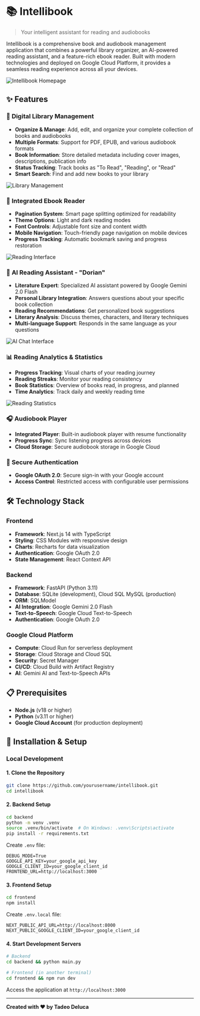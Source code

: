 # 📚 Intellibook

> Your intelligent assistant for reading and audiobooks

Intellibook is a comprehensive book and audiobook management application that combines a powerful library organizer, an AI-powered reading assistant, and a feature-rich ebook reader. Built with modern technologies and deployed on Google Cloud Platform, it provides a seamless reading experience across all your devices.

![Intellibook Homepage](docs/images/homepage-dashboard.png)

## ✨ Features

### 📖 **Digital Library Management**
- **Organize & Manage**: Add, edit, and organize your complete collection of books and audiobooks
- **Multiple Formats**: Support for PDF, EPUB, and various audiobook formats
- **Book Information**: Store detailed metadata including cover images, descriptions, publication info
- **Status Tracking**: Track books as "To Read", "Reading", or "Read"
- **Smart Search**: Find and add new books to your library

![Library Management](docs/images/library-with-books.png)

### 📱 **Integrated Ebook Reader**
- **Pagination System**: Smart page splitting optimized for readability
- **Theme Options**: Light and dark reading modes
- **Font Controls**: Adjustable font size and content width
- **Mobile Navigation**: Touch-friendly page navigation on mobile devices
- **Progress Tracking**: Automatic bookmark saving and progress restoration

![Reading Interface](docs/images/reading-interface.png)

### 🤖 **AI Reading Assistant - "Dorian"**
- **Literature Expert**: Specialized AI assistant powered by Google Gemini 2.0 Flash
- **Personal Library Integration**: Answers questions about your specific book collection
- **Reading Recommendations**: Get personalized book suggestions
- **Literary Analysis**: Discuss themes, characters, and literary techniques
- **Multi-language Support**: Responds in the same language as your questions

![AI Chat Interface](docs/images/ai-chat-interface.png)

### 📊 **Reading Analytics & Statistics**
- **Progress Tracking**: Visual charts of your reading journey
- **Reading Streaks**: Monitor your reading consistency
- **Book Statistics**: Overview of books read, in progress, and planned
- **Time Analytics**: Track daily and weekly reading time

![Reading Statistics](docs/images/reading-statistics.png)

### 🎧 **Audiobook Player**
- **Integrated Player**: Built-in audiobook player with resume functionality
- **Progress Sync**: Sync listening progress across devices
- **Cloud Storage**: Secure audiobook storage in Google Cloud

### 🔐 **Secure Authentication**
- **Google OAuth 2.0**: Secure sign-in with your Google account
- **Access Control**: Restricted access with configurable user permissions

## 🛠 Technology Stack

### Frontend
- **Framework**: Next.js 14 with TypeScript
- **Styling**: CSS Modules with responsive design
- **Charts**: Recharts for data visualization
- **Authentication**: Google OAuth 2.0
- **State Management**: React Context API

### Backend
- **Framework**: FastAPI (Python 3.11)
- **Database**: SQLite (development), Cloud SQL MySQL (production)
- **ORM**: SQLModel
- **AI Integration**: Google Gemini 2.0 Flash
- **Text-to-Speech**: Google Cloud Text-to-Speech
- **Authentication**: Google OAuth 2.0

### Google Cloud Platform
- **Compute**: Cloud Run for serverless deployment
- **Storage**: Cloud Storage and Cloud SQL
- **Security**: Secret Manager
- **CI/CD**: Cloud Build with Artifact Registry
- **AI**: Gemini AI and Text-to-Speech APIs

## 📋 Prerequisites

- **Node.js** (v18 or higher)
- **Python** (v3.11 or higher)
- **Google Cloud Account** (for production deployment)

## 🔧 Installation & Setup

### Local Development

#### 1. Clone the Repository
```bash
git clone https://github.com/yourusername/intellibook.git
cd intellibook
```

#### 2. Backend Setup
```bash
cd backend
python -m venv .venv
source .venv/bin/activate  # On Windows: .venv\Scripts\activate
pip install -r requirements.txt
```

Create `.env` file:
```env
DEBUG_MODE=True
GOOGLE_API_KEY=your_google_api_key
GOOGLE_CLIENT_ID=your_google_client_id
FRONTEND_URL=http://localhost:3000
```

#### 3. Frontend Setup
```bash
cd frontend
npm install
```

Create `.env.local` file:
```env
NEXT_PUBLIC_API_URL=http://localhost:8000
NEXT_PUBLIC_GOOGLE_CLIENT_ID=your_google_client_id
```

#### 4. Start Development Servers
```bash
# Backend
cd backend && python main.py

# Frontend (in another terminal)
cd frontend && npm run dev
```

Access the application at `http://localhost:3000`

---

**Created with ❤️ by Tadeo Deluca**